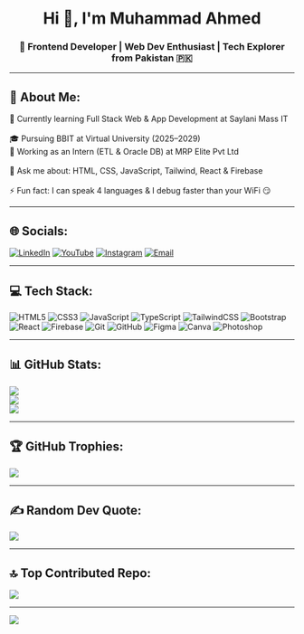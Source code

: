 <h1 align="center">Hi 👋, I'm Muhammad Ahmed</h1>
<h3 align="center">🚀 Frontend Developer | Web Dev Enthusiast | Tech Explorer from Pakistan 🇵🇰</h3>

---

## 💫 About Me:
🌱 Currently learning Full Stack Web & App Development at Saylani Mass IT<br>  
🎓 Pursuing BBIT at Virtual University (2025–2029)<br>
🧠 Working as an Intern (ETL & Oracle DB) at MRP Elite Pvt Ltd<br>  
💬 Ask me about: HTML, CSS, JavaScript, Tailwind, React & Firebase<br>  
⚡ Fun fact: I can speak 4 languages & I debug faster than your WiFi 😏

---

## 🌐 Socials:
[![LinkedIn](https://img.shields.io/badge/LinkedIn-%230077B5.svg?logo=linkedin&logoColor=white)](https://www.linkedin.com/in/muhammad-ahmed-1799a8332/)
[![YouTube](https://img.shields.io/badge/YouTube-%23FF0000.svg?logo=YouTube&logoColor=white)](https://www.youtube.com/@iamahmedddd)
[![Instagram](https://img.shields.io/badge/Instagram-%23E4405F.svg?logo=Instagram&logoColor=white)](https://www.instagram.com/mein.ahmed/)
[![Email](https://img.shields.io/badge/Email-D14836?logo=gmail&logoColor=white)](mailto:muhammadahmedyt@gmail.com)

---

## 💻 Tech Stack:
![HTML5](https://img.shields.io/badge/html5-%23E34F26.svg?style=for-the-badge&logo=html5&logoColor=white)
![CSS3](https://img.shields.io/badge/css3-%231572B6.svg?style=for-the-badge&logo=css3&logoColor=white)
![JavaScript](https://img.shields.io/badge/javascript-%23323330.svg?style=for-the-badge&logo=javascript&logoColor=%23F7DF1E)
![TypeScript](https://img.shields.io/badge/typescript-%23007ACC.svg?style=for-the-badge&logo=typescript&logoColor=white)
![TailwindCSS](https://img.shields.io/badge/tailwindcss-%2338B2AC.svg?style=for-the-badge&logo=tailwind-css&logoColor=white)
![Bootstrap](https://img.shields.io/badge/bootstrap-%238511FA.svg?style=for-the-badge&logo=bootstrap&logoColor=white)
![React](https://img.shields.io/badge/react-%2361DAFB.svg?style=for-the-badge&logo=react&logoColor=black)
![Firebase](https://img.shields.io/badge/firebase-%23039BE5.svg?style=for-the-badge&logo=firebase)
![Git](https://img.shields.io/badge/git-%23F05033.svg?style=for-the-badge&logo=git&logoColor=white)
![GitHub](https://img.shields.io/badge/github-%23121011.svg?style=for-the-badge&logo=github&logoColor=white)
![Figma](https://img.shields.io/badge/figma-%23F24E1E.svg?style=for-the-badge&logo=figma&logoColor=white)
![Canva](https://img.shields.io/badge/Canva-%2300C4CC.svg?style=for-the-badge&logo=Canva&logoColor=white)
![Photoshop](https://img.shields.io/badge/adobe%20photoshop-%2331A8FF.svg?style=for-the-badge&logo=adobe%20photoshop&logoColor=white)

---

## 📊 GitHub Stats:
![](https://github-readme-stats.vercel.app/api?username=CodeWithAhmedd&theme=dark&hide_border=false&include_all_commits=true&count_private=true)<br/>
![](https://nirzak-streak-stats.vercel.app/?user=CodeWithAhmedd&theme=dark&hide_border=false)<br/>
![](https://github-readme-stats.vercel.app/api/top-langs/?username=CodeWithAhmedd&theme=dark&hide_border=false&include_all_commits=true&count_private=true&layout=compact)

---

## 🏆 GitHub Trophies:
![](https://github-profile-trophy.vercel.app/?username=CodeWithAhmedd&theme=radical&no-frame=true&no-bg=false&margin-w=4)

---

## ✍️ Random Dev Quote:
![](https://quotes-github-readme.vercel.app/api?type=horizontal&theme=radical)

---

## 🔝 Top Contributed Repo:
![](https://github-contributor-stats.vercel.app/api?username=CodeWithAhmedd&limit=5&theme=dark&combine_all_yearly_contributions=true)

---

[![](https://visitcount.itsvg.in/api?id=CodeWithAhmedd&icon=0&color=0)](https://visitcount.itsvg.in)

<!-- Profile crafted with love by ChatGPT 😎 -->
